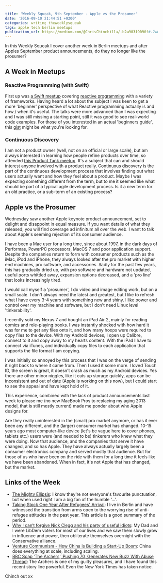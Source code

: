 ```yaml
---

title: 'Weekly Squeak, 9th September - Apple vs the Prosumer'
date: '2016-09-10 21:44:51 +0200'
categories: writing theweeklysqueak
tags: apple tech berlin meetups
publication_url: https://medium.com/@ChrisChinchilla/-b2a90319090f#.2w0ctuqzj
---
```


In this Weekly Squeak I cover another week in Berlin meetups and after Apples September product announcements, do they no longer like the prosumer?

## A Week in Meetups

### Reactive Programming (with Swift)

First up was [a Swift meetup](https://www.meetup.com/Dubsmash-Tech-Talks/events/233449942/) covering [reactive programming](https://en.wikipedia.org/wiki/Reactive_programming) with a variety of frameworks. Having heard a lot about the subject I was keen to get a more 'beginner' perspective of what Reactive programming actually is and how / when it's useful. The talks were more advanced than I was expecting and I was still missing a starting point, still it was good to see real-world code examples. For those of you interested in an actual 'beginners guide', this [gist](https://gist.github.com/staltz/868e7e9bc2a7b8c1f754) might be what you're looking for.

### Continuous Discovery

I am not a product owner (well, not on an official or large scale), but am always interested in learning how people refine products over time, so attended [this Product Tank meetup](https://www.meetup.com/ProductTank-Berlin/events/233351432/). It's a subject that can and should interest anyone involved with a product really. Continuous discovery is the part of the continuous development process that involves finding out what users actually want and how they feel about a product. Maybe I was expecting something different from the term, but to me it seemed like what should be part of a typical agile development process. Is it a new term for an old practice, or a sub-term of an existing process?

## Apple vs the Prosumer

Wednesday saw another Apple keynote product announcement, set to delight and disappoint in equal measure. If you want details of what they released, you will find coverage ad infinitum all over the web. I want to talk about Apple's seeming rejection of its consumer audience.

I have been a Mac user for a long time, since about 1997, in the dark days of Performas, PowerPC processors, MacOS 7 and poor application support. Despite the companies return to form with consumer products such as the iMac, iPod and iPhone, they always looked after the pro market with higher end machines, pro software, and accessories. Sadly for the past few years, this has gradually dried up, with pro software and hardware not updated, useful ports whittled away, expansion options decreased, and a 'pro line' that looks increasingly tired.

I would call myself a 'prosumer', I do video and image editing work, but on a small scale. I don't always need the latest and greatest, but I like to refresh what I have every 3-4 years with something new and shiny. I like power and control over my machine and software, but I don't need Linux level 'tinkerability'.

I recently sold my Nexus 7 and bought an iPad Air 2, mainly for reading comics and role-playing books. I was instantly shocked with how hard it was for me to get any files onto it, and how many hoops were required to copy files to the device. With my Android devices, I open up Calibre, connect to it and copy away to my hearts content. With the iPad I have to connect via iTunes, and individually copy files to each application that supports the file format I am copying.

I was initially so annoyed by this process that I was on the verge of sending it right back to where it came from. Then I used it some more. I loved Touch ID, the screen is great, it doesn't crash as much as my Android devices. Yes there are other minor niggles, like it eats up storage quickly, apps can be inconsistent and out of date (Apple is working on this now), but I could start to see the appeal and have kept hold of it.

This experience, combined with the lack of product announcements last week to please me (no new MacBook Pros to replacing my aging 2013 model, that is still mostly current) made me ponder about who Apple designs for.

Are they really uninterested in the (small) pro market anymore, or has it ever been any different, and the (larger) consumer market has changed. 10-15 years ago most computer-like device (let's be vague here to cover phones, tablets etc.) users were (and needed to be) tinkerers who knew what they were doing. Now that audience, and the companies that serve it have changed, and so has Apple. They have always actually largely been a consumer electronics company and served mostly that audience. But for those of us who have been on the ride with them for a long time it feels like we have been abandoned. When in fact, it's not Apple that has changed, but the market.

## Links of the Week

- [The Mighty Ellipsis](https://medium.com/@jsaito/the-mighty-ellipsis-6c2c00ddc864#.m738uqa43): I know they're not everyone's favourite punctuation, but when used right I am a big fan of the humble '…'.
- [Taking Stock One Year After Refugees' Arrival](https://www.spiegel.de/international/europe/taking-stock-one-year-after-the-arrival-of-refugees-in-germany-a-1110654.html): I live in Berlin and have witnessed the transition from arms open to the worrying rise of anti-refugee attitudes in the past year. This article is a good summary of the period.
- [Why I can’t forgive Nick Clegg and his party of useful idiots](https://www.theguardian.com/commentisfree/2016/sep/06/i-cant-forgive-nick-clegg-lib-dems-useful-idiots-coalition-tory-savagery-pr): My Dad and I were LibDem voters for most of our lives and we saw them slowly grow in influence and power, then obliterate themselves overnight with the Conservative alliance.
- [Venture Communism - How China Is Building a Start-Up Boom](https://www.nytimes.com/2016/09/04/business/international/venture-communism-how-china-is-building-a-start-up-boom.html?_r=0): China does everything at scale, including scaling.
- [BBC Soap ‘The Archers,’ Pushing 70, Generates New Buzz With Abuse Thread](https://www.nytimes.com/2016/09/04/world/europe/the-archers-bbc-radio-domestic-abuse.html?nytmobile=0): The Archers is one of my guilty pleasures, and I have found this recent story line powerful. Even the New York Times has taken notice.

Chinch out xx
